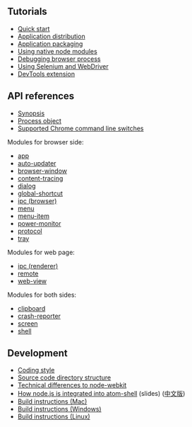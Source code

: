## Tutorials

* [Quick start](tutorial/quick-start.md)
* [Application distribution](tutorial/application-distribution.md)
* [Application packaging](tutorial/application-packaging.md)
* [Using native node modules](tutorial/using-native-node-modules.md)
* [Debugging browser process](tutorial/debugging-browser-process.md)
* [Using Selenium and WebDriver](tutorial/using-selenium-and-webdriver.md)
* [DevTools extension](tutorial/devtools-extension.md)

## API references

* [Synopsis](api/synopsis.md)
* [Process object](api/process.md)
* [Supported Chrome command line switches](api/chrome-command-line-switches.md)

Modules for browser side:

* [app](api/app.md)
* [auto-updater](api/auto-updater.md)
* [browser-window](api/browser-window.md)
* [content-tracing](api/content-tracing.md)
* [dialog](api/dialog.md)
* [global-shortcut](api/global-shortcut.md)
* [ipc (browser)](api/ipc-browser.md)
* [menu](api/menu.md)
* [menu-item](api/menu-item.md)
* [power-monitor](api/power-monitor.md)
* [protocol](api/protocol.md)
* [tray](api/tray.md)

Modules for web page:

* [ipc (renderer)](api/ipc-renderer.md)
* [remote](api/remote.md)
* [web-view](api/web-view.md)

Modules for both sides:

* [clipboard](api/clipboard.md)
* [crash-reporter](api/crash-reporter.md)
* [screen](api/screen.md)
* [shell](api/shell.md)

## Development

* [Coding style](development/coding-style.md)
* [Source code directory structure](development/source-code-directory-structure.md)
* [Technical differences to node-webkit](development/atom-shell-vs-node-webkit.md)
* [How node.js is integrated into atom-shell](https://speakerdeck.com/zcbenz/practice-on-embedding-node-dot-js-into-atom-editor) (slides) ([中文版](http://2014.jsconf.cn/slides/Practice%20on%20embedding%20Node.js%20into%20Atom%20Editor.pdf
))
* [Build instructions (Mac)](development/build-instructions-mac.md)
* [Build instructions (Windows)](development/build-instructions-windows.md)
* [Build instructions (Linux)](development/build-instructions-linux.md)
